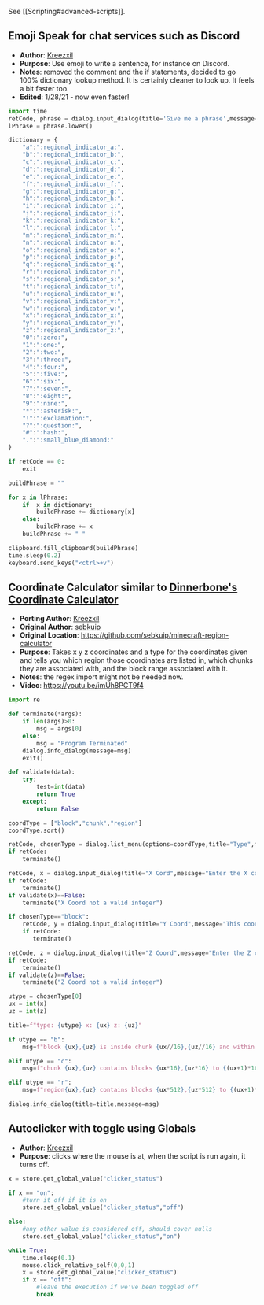 See [[Scripting#advanced-scripts]].

## Emoji Speak for chat services such as Discord
- **Author**: [Kreezxil](https://kreezcraft.com)
- **Purpose**: Use emoji to write a sentence, for instance on Discord.
- **Notes**: removed the comment and the if statements, decided to go 100% dictionary lookup method. It is certainly cleaner to look up. It feels a bit faster too.
- **Edited**: 1/28/21 - now even faster!

```python
import time
retCode, phrase = dialog.input_dialog(title='Give me a phrase',message='to make regional?',default='')
lPhrase = phrase.lower()

dictionary = {
    "a":":regional_indicator_a:",
    "b":":regional_indicator_b:",
    "c":":regional_indicator_c:",
    "d":":regional_indicator_d:",
    "e":":regional_indicator_e:",
    "f":":regional_indicator_f:",
    "g":":regional_indicator_g:",
    "h":":regional_indicator_h:",
    "i":":regional_indicator_i:",
    "j":":regional_indicator_j:",
    "k":":regional_indicator_k:",
    "l":":regional_indicator_l:",
    "m":":regional_indicator_m:",
    "n":":regional_indicator_n:",
    "o":":regional_indicator_o:",
    "p":":regional_indicator_p:",
    "q":":regional_indicator_q:",
    "r":":regional_indicator_r:",
    "s":":regional_indicator_s:",
    "t":":regional_indicator_t:",
    "u":":regional_indicator_u:",
    "v":":regional_indicator_v:",
    "w":":regional_indicator_w:",
    "x":":regional_indicator_x:",
    "y":":regional_indicator_y:",
    "z":":regional_indicator_z:",
    "0":":zero:",
    "1":":one:",
    "2":":two:",
    "3":":three:",
    "4":":four:",
    "5":":five:",
    "6":":six:",
    "7":":seven:",
    "8":":eight:",
    "9":":nine:",
    "*":":asterisk:",
    "!":":exclamation:",
    "?":":question:",
    "#":":hash:",
    ".":":small_blue_diamond:"
}

if retCode == 0:
    exit

buildPhrase = ""

for x in lPhrase:
    if  x in dictionary:
        buildPhrase += dictionary[x]
    else:
        buildPhrase += x
    buildPhrase += " "

clipboard.fill_clipboard(buildPhrase)
time.sleep(0.2)
keyboard.send_keys("<ctrl>+v")

``` 
## Coordinate Calculator similar to [Dinnerbone's Coordinate Calculator](https://dinnerbone.com/minecraft/tools/coordinates/)
- **Porting Author**: [Kreezxil](https://kreezcraft.com)
- **Original Author**: [sebkuip](https://github.com/sebkuip)
- **Original Location**: https://github.com/sebkuip/minecraft-region-calculator
- **Purpose**: Takes x y z coordinates and a type for the coordinates given and tells you which region those coordinates are listed in, which chunks they are associated with, and the block range associated with it.
- **Notes**: the regex import might not be needed now.
- **Video**: https://youtu.be/imUh8PCT9f4

```python
import re

def terminate(*args):
    if len(args)>0:
        msg = args[0]
    else:
        msg = "Program Terminated"
    dialog.info_dialog(message=msg)
    exit()

def validate(data):
    try:
        test=int(data)
        return True
    except:
        return False

coordType = ["block","chunk","region"]
coordType.sort()

retCode, chosenType = dialog.list_menu(options=coordType,title="Type",message="Please choose a coordinate type")
if retCode:
    terminate()

retCode, x = dialog.input_dialog(title="X Cord",message="Enter the X coordinate.")
if retCode:
    terminate()
if validate(x)==False:
    terminate("X Coord not a valid integer")

if chosenType=="block":
    retCode, y = dialog.input_dialog(title="Y Coord",message="This coord is pointless, but you may enter it anyways.")
    if retCode:
       terminate()

retCode, z = dialog.input_dialog(title="Z Coord",message="Enter the Z coordinate.")
if retCode:
    terminate()
if validate(z)==False:
    terminate("Z Coord not a valid integer")

utype = chosenType[0]
ux = int(x)
uz = int(z)

title=f"type: {utype} x: {ux} z: {uz}"

if utype == "b":
    msg=f"block {ux},{uz} is inside chunk {ux//16},{uz//16} and within region {ux//512},{uz//512}"

elif utype == "c":
    msg=f"chunk {ux},{uz} contains blocks {ux*16},{uz*16} to {(ux+1)*16-1},{(uz+1)*16-1} and is within region {ux//32},{uz//32}"

elif utype == "r":
    msg=f"region{ux},{uz} contains blocks {ux*512},{uz*512} to {(ux+1)*512-1},{(uz+1)*512-1} and contains chunks {ux*32},{uz*32} to {(ux+1)*32-1},{(uz+1)*32-1}"

dialog.info_dialog(title=title,message=msg)
```
## Autoclicker with toggle using Globals
- **Author**: [Kreezxil](https://kreezcraft.com)
- **Purpose**: clicks where the mouse is at, when the script is run again, it turns off.
```python
x = store.get_global_value("clicker_status")

if x == "on":
    #turn it off if it is on
    store.set_global_value("clicker_status","off")

else:
    #any other value is considered off, should cover nulls
    store.set_global_value("clicker_status","on")

while True:
    time.sleep(0.1)
    mouse.click_relative_self(0,0,1)
    x = store.get_global_value("clicker_status")
    if x == "off":
        #leave the execution if we've been toggled off
        break
```